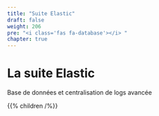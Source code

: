 ```yaml
---
title: "Suite Elastic"
draft: false
weight: 206
pre: "<i class='fas fa-database'></i> "
chapter: true
---
```


# La suite Elastic

Base de données et centralisation de logs avancée

{{% children /%}}

<!--

Monitoring d’applications avec ELK & Elastic APM
Collecte, manipulation et contrôle de données applicatives
Objectifs
 Découvrir Elasticsearch et les dernières nouveautés d’Elastic Stack  Connaissance de la stack ELK (avec Beats ELKB / BELK) Alimenter Elasticsearch avec de nombreuses sources de données Structurer et enrichir des données hétérogènes
 Transférer des données brutes depuis un fichier ou un broker  Produire des tableaux de bords / dashboards avec Kibana Monitoring système, JMX, Métier et BI Validation et contrôle des performances par APM
Programme
1ère partie : Les bases de la suite ELK
￼
￼ ￼
Durée 3 jours 21 heures
￼
￼
1.
2.
3.
Présentation générale
 Les moteurs de recherches  Les solutions existantes Elasticsearch et Kibana Les cas d'utilisation
 La suite Elastic Indexation de documents
 Création et Suppression d'un index Indexation d'un document Mise à jour et suppression d'un document  Récupérer tous les documents indexés Indexation en masse via l'API bulk Les alias
Schéma et Structure d'un document ELK
 Le Mapping Les Char Filters Les Tokenizers Les Token Filters Les Analyzers built-in et custom  Tester son schéma Les Templates
￼ ￼ ￼
2ème partie : Manipulation et Extraction des données
	1.	Recherches  La syntaxe Lucene Les recherches full text Les recherches exactes Les recherches géographiques  Les recherches boolèennes
	2.	Agrégations  Structures de test Structures de répétition
	3.	Passer à la pratique  Comment récupérer des données efficacement  Appliquer les bonnes pratiques d’utilisation
￼ ￼ ￼ ￼
1
￼
3ème partie : La collecte massive de données
1. Beats
 Ingest Pipeline  Filebeat Metricbeat Packetbeat
 Heartbeat Les modules
2. Logstash
 Création d'un pipeline Logstash  Configuration Inputs Outputs
 Filters  NGrok
4ème partie : Contrôles & Performances
1. Visualisation par Kibana
 Visualisation  Dashboard Canvas Lens
 Spaces Monitoring
2. APM – Performances des applications
 Installation et configuration Langages supportés Transactions, Spans, Metrics, ...  APM côté serveur APM côté navigateur
		  L’apprentissage de l’ensemble des outils nécessaires à un monitoring de données et d’applications grâce à une suite leader dans ce domaine.
		  Une mise en pratique immédiate à travers la réalisation de collecte de données, modélisation, tableaux de bord permettant la collecte et la transformation de données dans un cycle DevOps (60% du temps de la formation est consacré aux travaux pratiques).
		  Répartition « théorie » / « travaux pratiques et travaux de groupe » : 40%/60%.
		  Cette formation se compose d’une alternance d’apports théoriques, de travaux pratiques de groupes de phases d’échanges entre participants et de synthèses de la part du formateur.
		  Ressources pédagogiques :  Plusieurs supports de cours en français incluant un cahier d’ateliers, des énoncés et de leurs corrigés qui intègrent des modèles de documents réutilisables à l’issue de la formation.
		  ElasticSearch est un puissant moteur de recherche reconnu et utilisé par de grands acteurs internationaux. Orienté “document” au sens NoSQL du terme, toutes les données sont stockées sous forme de documents structurés.
		  Cette suite ELK représente un excellent moyen d’intégrer un monitoring complet et puissantdans une chaine d’intégration et de déploiement continu, et fait partie des outils d’entreprises les plus utilisés.
￼ ￼ ￼ ￼ ￼ ￼
Les plus de cette formation
Moyens pédagogiques
Contexte DevOps
2  -->
